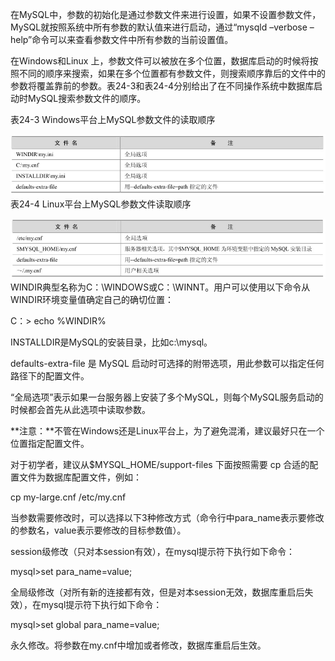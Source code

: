 

在MySQL中，参数的初始化是通过参数文件来进行设置，如果不设置参数文件，MySQL就按照系统中所有参数的默认值来进行启动，通过“mysqld –verbose –help”命令可以来查看参数文件中所有参数的当前设置值。

在Windows和Linux 上，参数文件可以被放在多个位置，数据库启动的时候将按照不同的顺序来搜索，如果在多个位置都有参数文件，则搜索顺序靠后的文件中的参数将覆盖靠前的参数。表24-3和表24-4分别给出了在不同操作系统中数据库启动时MySQL搜索参数文件的顺序。

表24-3 Windows平台上MySQL参数文件的读取顺序



![figure_0408_0192.jpg](../images/figure_0408_0192.jpg)
表24-4 Linux平台上MySQL参数文件读取顺序



![figure_0408_0193.jpg](../images/figure_0408_0193.jpg)
WINDIR典型名称为C：\WINDOWS或C：\WINNT。用户可以使用以下命令从WINDIR环境变量值确定自己的确切位置：

C：\> echo %WINDIR%

INSTALLDIR是MySQL的安装目录，比如c:\mysql。

defaults-extra-file 是 MySQL 启动时可选择的附带选项，用此参数可以指定任何路径下的配置文件。

“全局选项”表示如果一台服务器上安装了多个MySQL，则每个MySQL服务启动的时候都会首先从此选项中读取参数。

**注意：**不管在Windows还是Linux平台上，为了避免混淆，建议最好只在一个位置指定配置文件。

对于初学者，建议从$MYSQL_HOME/support-files 下面按照需要 cp 合适的配置文件为数据库配置文件，例如：

cp my-large.cnf /etc/my.cnf

当参数需要修改时，可以选择以下3种修改方式（命令行中para_name表示要修改的参数名，value表示要修改的目标参数值）。

session级修改（只对本session有效），在mysql提示符下执行如下命令：

mysql>set para_name=value;

全局级修改（对所有新的连接都有效，但是对本session无效，数据库重启后失效），在mysql提示符下执行如下命令：

mysql>set global para_name=value;

永久修改。将参数在my.cnf中增加或者修改，数据库重启后生效。



